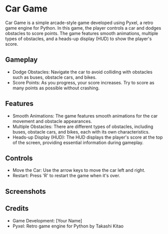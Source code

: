 # Car Game

Car Game is a simple arcade-style game developed using Pyxel, a retro game engine for Python. In this game, the player controls a car and dodges obstacles to score points. The game features smooth animations, multiple types of obstacles, and a heads-up display (HUD) to show the player's score.

## Gameplay

- Dodge Obstacles: Navigate the car to avoid colliding with obstacles such as buses, obstacle cars, and bikes.
- Score Points: As you progress, your score increases. Try to score as many points as possible without crashing.

## Features

- Smooth Animations: The game features smooth animations for the car movement and obstacle appearances.
- Multiple Obstacles: There are different types of obstacles, including buses, obstacle cars, and bikes, each with its own characteristics.
- Heads-up Display (HUD): The HUD displays the player's score at the top of the screen, providing essential information during gameplay.

## Controls

- Move the Car: Use the arrow keys to move the car left and right.
- Restart: Press 'R' to restart the game when it's over.

## Screenshots



## Credits

- Game Development: [Your Name]
- Pyxel: Retro game engine for Python by Takashi Kitao